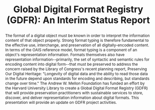 ---
abstract: 'The format of a digital object must be known in order to interpret the
  information content of that object properly. Strong format typing is therefore fundamental
  to the effective use, interchange, and preservation of all digitally-encoded content.
  In terms of the OAIS reference model, format typing is a component of an object''s
  representation information. Formats themselves also have representation information--primarily,
  the set of syntactic and semantic rules for encoding content into digital form--that
  must be preserved to address the concern raised by the Library of Congress''s recent
  planning report, Preserving Our Digital Heritage: "Longevity of digital data and
  the ability to read those data in the future depend upon standards for encoding
  and describing, but standards change over time." The Andrew W. Mellon Foundation
  has funded an effort by the Harvard University Library to create a Global Digital
  Format Registry (GDFR) that will provide preservation practitioners with sustainable
  services to store, discover, and deliver representation information about digital
  formats. This presentation will provide an update on GDFR project activities.'
creators:
- Stephen Abrams
date: null
document_url: https://services.phaidra.univie.ac.at/api/object/o:294563/download
grand_parent: iPRES
institutions: []
keywords:
- ithaca
landing_page_url: https://phaidra.univie.ac.at/o:294563
language: eng
layout: publication
license: CC BY-SA 3.0 AT
notes_url: null
parent: iPRES 2006
publication_type: presentation
size: 156401
slides_url: null
source_name: iPRES
stream_url: null
title: 'Global Digital Format Registry (GDFR): An Interim Status Report'
year: 2006
---